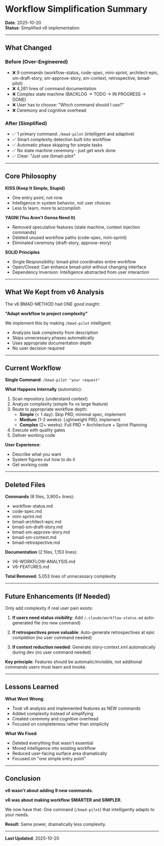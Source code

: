 # Workflow Simplification Summary

**Date**: 2025-10-20  
**Status**: Simplified v6 implementation

---

## What Changed

### Before (Over-Engineered)
- ❌ 9 commands (workflow-status, code-spec, mini-sprint, architect-epic, sm-draft-story, sm-approve-story, sm-context, retrospective, bmad-pilot)
- ❌ 4,261 lines of command documentation
- ❌ Complex state machine (BACKLOG → TODO → IN PROGRESS → DONE)
- ❌ User has to choose: "Which command should I use?"
- ❌ Ceremony and cognitive overhead

### After (Simplified)
- ✅ 1 primary command: `/bmad-pilot` (intelligent and adaptive)
- ✅ Smart complexity detection built into workflow
- ✅ Automatic phase skipping for simple tasks
- ✅ No state machine ceremony - just get work done
- ✅ Clear: "Just use /bmad-pilot"

---

## Core Philosophy

**KISS (Keep It Simple, Stupid)**
- One entry point, not nine
- Intelligence in system behavior, not user choices
- Less to learn, more to accomplish

**YAGNI (You Aren't Gonna Need It)**
- Removed speculative features (state machine, context injection commands)
- Deleted unused workflow paths (code-spec, mini-sprint)
- Eliminated ceremony (draft-story, approve-story)

**SOLID Principles**
- Single Responsibility: bmad-pilot coordinates entire workflow
- Open/Closed: Can enhance bmad-pilot without changing interface
- Dependency Inversion: Intelligence abstracted from user interaction

---

## What We Kept from v6 Analysis

The v6 BMAD-METHOD had ONE good insight:

**"Adapt workflow to project complexity"**

We implement this by making `/bmad-pilot` intelligent:
- Analyzes task complexity from description
- Skips unnecessary phases automatically
- Uses appropriate documentation depth
- No user decision required

---

## Current Workflow

**Single Command**: `/bmad-pilot "your request"`

**What Happens Internally** (automatic):
1. Scan repository (understand context)
2. Analyze complexity (simple fix vs large feature)
3. Route to appropriate workflow depth:
   - **Simple** (< 1 day): Skip PRD, minimal spec, implement
   - **Medium** (1-2 weeks): Lightweight PRD, implement
   - **Complex** (2+ weeks): Full PRD + Architecture + Sprint Planning
4. Execute with quality gates
5. Deliver working code

**User Experience**: 
- Describe what you want
- System figures out how to do it
- Get working code

---

## Deleted Files

**Commands** (8 files, 3,900+ lines):
- workflow-status.md
- code-spec.md
- mini-sprint.md
- bmad-architect-epic.md
- bmad-sm-draft-story.md
- bmad-sm-approve-story.md
- bmad-sm-context.md
- bmad-retrospective.md

**Documentation** (2 files, 1,153 lines):
- V6-WORKFLOW-ANALYSIS.md
- V6-FEATURES.md

**Total Removed**: 5,053 lines of unnecessary complexity

---

## Future Enhancements (If Needed)

Only add complexity if real user pain exists:

1. **If users need status visibility**: Add `/.claude/workflow-status.md` auto-generated file (no new command)

2. **If retrospectives prove valuable**: Auto-generate retrospectives at epic completion (no user command needed)

3. **If context reduction needed**: Generate story-context.xml automatically during dev (no user command needed)

**Key principle**: Features should be automatic/invisible, not additional commands users must learn and invoke.

---

## Lessons Learned

**What Went Wrong**:
- Took v6 analysis and implemented features as NEW commands
- Added complexity instead of simplifying
- Created ceremony and cognitive overhead
- Focused on completeness rather than simplicity

**What We Fixed**:
- Deleted everything that wasn't essential
- Moved intelligence into existing workflow
- Reduced user-facing surface area dramatically
- Focused on "one simple entry point"

---

## Conclusion

**v6 wasn't about adding 9 new commands.**

**v6 was about making workflow SMARTER and SIMPLER.**

We now have that: One command (`/bmad-pilot`) that intelligently adapts to your needs.

**Result**: Same power, dramatically less complexity.

---

**Last Updated**: 2025-10-20
